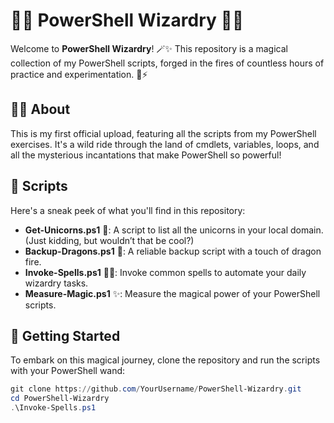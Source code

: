 # 🧙‍♂️ PowerShell Wizardry 🧙‍♀️

Welcome to **PowerShell Wizardry**! 🪄✨ This repository is a magical collection of my PowerShell scripts, forged in the fires of countless hours of practice and experimentation. 🏰⚡

## 🏋️‍♂️ About

This is my first official upload, featuring all the scripts from my PowerShell exercises. It's a wild ride through the land of cmdlets, variables, loops, and all the mysterious incantations that make PowerShell so powerful! 

## 📜 Scripts

Here's a sneak peek of what you'll find in this repository:

- **Get-Unicorns.ps1** 🦄: A script to list all the unicorns in your local domain. (Just kidding, but wouldn’t that be cool?)
- **Backup-Dragons.ps1** 🐉: A reliable backup script with a touch of dragon fire.
- **Invoke-Spells.ps1** 🧙‍♀️: Invoke common spells to automate your daily wizardry tasks.
- **Measure-Magic.ps1** ✨: Measure the magical power of your PowerShell scripts.

## 🚀 Getting Started

To embark on this magical journey, clone the repository and run the scripts with your PowerShell wand:

```powershell
git clone https://github.com/YourUsername/PowerShell-Wizardry.git
cd PowerShell-Wizardry
.\Invoke-Spells.ps1
